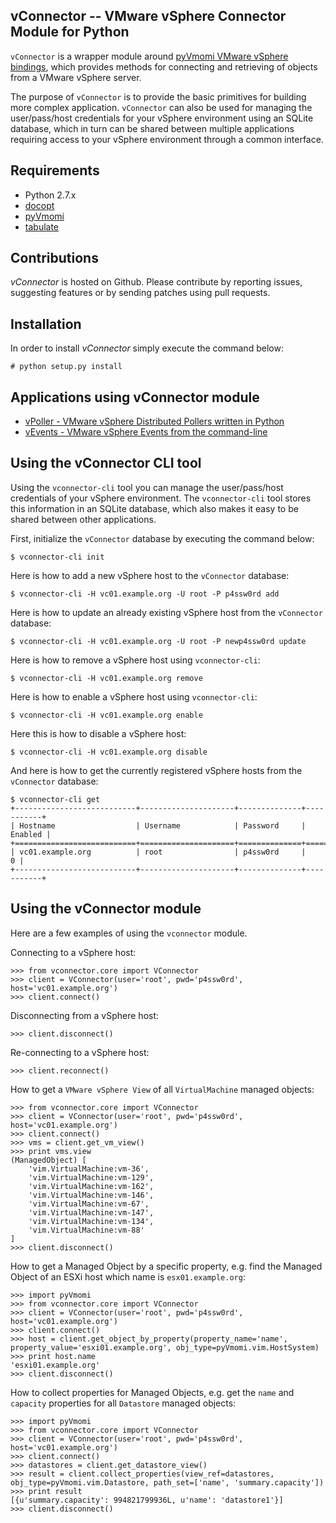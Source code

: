 ## vConnector -- VMware vSphere Connector Module for Python

`vConnector` is a wrapper module around [pyVmomi VMware vSphere bindings](https://github.com/vmware/pyvmomi),
which provides methods for connecting and retrieving of objects from a VMware vSphere server.

The purpose of `vConnector` is to provide the basic primitives for building more complex application.
`vConnector` can also be used for managing the user/pass/host credentials for your vSphere environment using an SQLite database,
which in turn can be shared between multiple applications requiring access to your vSphere environment through a common interface.

## Requirements

* Python 2.7.x
* [docopt](https://github.com/docopt/docopt)
* [pyVmomi](https://github.com/vmware/pyvmomi)
* [tabulate](https://pypi.python.org/pypi/tabulate)

## Contributions

*vConnector* is hosted on Github. Please contribute by reporting issues, suggesting features or by sending patches using pull requests.

## Installation

In order to install *vConnector* simply execute the command below:

	# python setup.py install
	
## Applications using vConnector module

* [vPoller - VMware vSphere Distributed Pollers written in Python](https://github.com/dnaeon/py-vpoller)
* [vEvents - VMware vSphere Events from the command-line](https://github.com/dnaeon/py-vevents)

## Using the vConnector CLI tool

Using the `vconnector-cli` tool you can manage the user/pass/host credentials of your vSphere environment. The `vconnector-cli` tool
stores this information in an SQLite database, which also makes it easy to be shared between other applications.

First, initialize the `vConnector` database by executing the command below:

	$ vconnector-cli init

Here is how to add a new vSphere host to the `vConnector` database:

	$ vconnector-cli -H vc01.example.org -U root -P p4ssw0rd add

Here is how to update an already existing vSphere host from the `vConnector` database:

	$ vconnector-cli -H vc01.example.org -U root -P newp4ssw0rd update

Here is how to remove a vSphere host using `vconnector-cli`:

	$ vconnector-cli -H vc01.example.org remove

Here is how to enable a vSphere host using `vconnector-cli`:

	$ vconnector-cli -H vc01.example.org enable

Here this is how to disable a vSphere host:

	$ vconnector-cli -H vc01.example.org disable

And here is how to get the currently registered vSphere hosts from the `vConnector` database:

	$ vconnector-cli get
	+---------------------------+---------------------+--------------+-----------+
	| Hostname                  | Username            | Password     |   Enabled |
	+===========================+=====================+==============+===========+
	| vc01.example.org          | root                | p4ssw0rd     |         0 |
	+---------------------------+---------------------+--------------+-----------+

## Using the vConnector module

Here are a few examples of using the `vconnector` module.

Connecting to a vSphere host:

	>>> from vconnector.core import VConnector
	>>> client = VConnector(user='root', pwd='p4ssw0rd', host='vc01.example.org')
	>>> client.connect()

Disconnecting from a vSphere host:

	>>> client.disconnect()

Re-connecting to a vSphere host:

	>>> client.reconnect()

How to get a `VMware vSphere View` of all `VirtualMachine` managed objects:

	>>> from vconnector.core import VConnector
	>>> client = VConnector(user='root', pwd='p4ssw0rd', host='vc01.example.org')
	>>> client.connect()
	>>> vms = client.get_vm_view()
	>>> print vms.view
	(ManagedObject) [
		'vim.VirtualMachine:vm-36',
		'vim.VirtualMachine:vm-129',
		'vim.VirtualMachine:vm-162',
		'vim.VirtualMachine:vm-146',
		'vim.VirtualMachine:vm-67',
		'vim.VirtualMachine:vm-147',
		'vim.VirtualMachine:vm-134',
		'vim.VirtualMachine:vm-88'
	]
	>>> client.disconnect()	

How to get a Managed Object by a specific property, e.g. find the Managed Object of an ESXi host which name is `esx01.example.org`:

	>>> import pyVmomi
	>>> from vconnector.core import VConnector
	>>> client = VConnector(user='root', pwd='p4ssw0rd', host='vc01.example.org')
	>>> client.connect()
	>>> host = client.get_object_by_property(property_name='name', property_value='esxi01.example.org', obj_type=pyVmomi.vim.HostSystem)
	>>> print host.name
	'esxi01.example.org'
	>>> client.disconnect()

How to collect properties for Managed Objects, e.g. get the `name` and `capacity` properties for all `Datastore` managed objects:

	>>> import pyVmomi
	>>> from vconnector.core import VConnector
	>>> client = VConnector(user='root', pwd='p4ssw0rd', host='vc01.example.org')
	>>> client.connect()
	>>> datastores = client.get_datastore_view()
	>>> result = client.collect_properties(view_ref=datastores, obj_type=pyVmomi.vim.Datastore, path_set=['name', 'summary.capacity'])
	>>> print result
	[{u'summary.capacity': 994821799936L, u'name': 'datastore1'}]
	>>> client.disconnect()

